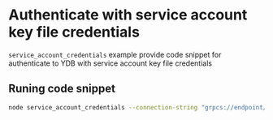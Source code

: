 # Authenticate with service account key file credentials

`service_account_credentials` example provide code snippet for authenticate to YDB with service account key file credentials

## Runing code snippet
```bash
node service_account_credentials --connection-string "grpcs://endpoint/?database=database" --service-account-key-file "/Users/user/.ydb/sa.json"
```
